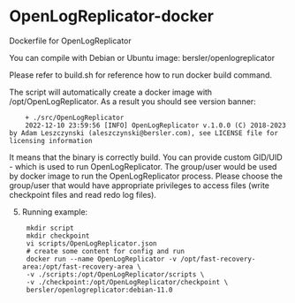 # OpenLogReplicator-docker
Dockerfile for OpenLogReplicator

You can compile with Debian or Ubuntu image: bersler/openlogreplicator

Please refer to build.sh for reference how to run docker build command.

The script will automatically create a docker image with /opt/OpenLogReplicator. As a result you should see version banner:

        + ./src/OpenLogReplicator
        2022-12-10 23:59:56 [INFO] OpenLogReplicator v.1.0.0 (C) 2018-2023 by Adam Leszczynski (aleszczynski@bersler.com), see LICENSE file for licensing information

It means that the binary is correctly build. You can provide custom GID/UID - which is used to run OpenLogReplicator. The group/user would be used by docker image to run the OpenLogReplicator process. Please choose the group/user that would have appropriate privileges to access files (write checkpoint files and read redo log files).

5. Running example:

        mkdir script
        mkdir checkpoint
        vi scripts/OpenLogReplicator.json
        # create some content for config and run
        docker run --name OpenLogReplicator -v /opt/fast-recovery-area:/opt/fast-recovery-area \
        -v ./scripts:/opt/OpenLogReplicator/scripts \
        -v ./checkpoint:/opt/OpenLogReplicator/checkpoint \
        bersler/openlogreplicator:debian-11.0
